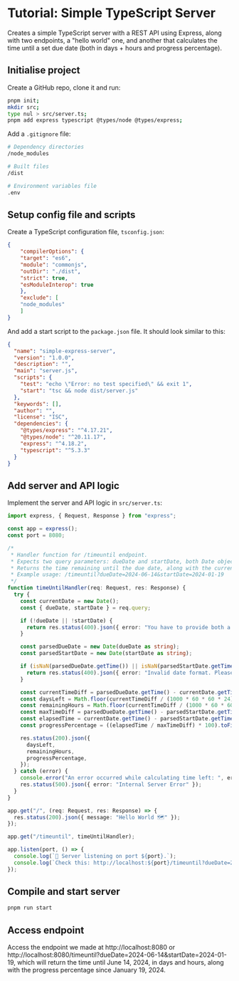 # Tutorial: Simple TypeScript Server
Creates a simple TypeScript server with a REST API using Express, along with two endpoints, a "hello world" one, and another that calculates the time until a set due date (both in days + hours and progress percentage). 

## Initialise project
Create a GitHub repo, clone it and run:
```bash
pnpm init;
mkdir src;
type nul > src/server.ts;
pnpm add express typescript @types/node @types/express;
```

Add a `.gitignore` file:
```bash
# Dependency directories
/node_modules

# Built files
/dist

# Environment variables file
.env
```
## Setup config file and scripts
Create a TypeScript configuration file, `tsconfig.json`:
```json
{
    "compilerOptions": {
    "target": "es6",
    "module": "commonjs",
    "outDir": "./dist",
    "strict": true,
    "esModuleInterop": true
    },
    "exclude": [
    "node_modules"
    ]
}
```

And add a start script to the `package.json` file. It should look similar to this:
```json
{
  "name": "simple-express-server",
  "version": "1.0.0",
  "description": "",
  "main": "server.js",
  "scripts": {
    "test": "echo \"Error: no test specified\" && exit 1",
    "start": "tsc && node dist/server.js"
  },
  "keywords": [],
  "author": "",
  "license": "ISC",
  "dependencies": {
    "@types/express": "^4.17.21",
    "@types/node": "^20.11.17",
    "express": "^4.18.2",
    "typescript": "^5.3.3"
  }
}
```

## Add server and API logic
Implement the server and API logic in `src/server.ts`:

```ts
import express, { Request, Response } from "express";

const app = express();
const port = 8080;

/*
 * Handler function for /timeuntil endpoint.
 * Expects two query parameters: dueDate and startDate, both Date objects.
 * Returns the time remaining until the due date, along with the current progress perecentage.
 * Example usage: /timeuntil?dueDate=2024-06-14&startDate=2024-01-19
 */
function timeUntilHandler(req: Request, res: Response) {
  try {
    const currentDate = new Date();
    const { dueDate, startDate } = req.query;

    if (!dueDate || !startDate) {
      return res.status(400).json({ error: "You have to provide both a start date and a due date!" });
    }

    const parsedDueDate = new Date(dueDate as string);
    const parsedStartDate = new Date(startDate as string);

    if (isNaN(parsedDueDate.getTime()) || isNaN(parsedStartDate.getTime())) {
      return res.status(400).json({ error: "Invalid date format. Please use ISO date format (YYYY-MM-DD)." });
    }

    const currentTimeDiff = parsedDueDate.getTime() - currentDate.getTime();
    const daysLeft = Math.floor(currentTimeDiff / (1000 * 60 * 60 * 24));
    const remainingHours = Math.floor(currentTimeDiff / (1000 * 60 * 60)) % 24;
    const maxTimeDiff = parsedDueDate.getTime() - parsedStartDate.getTime();
    const elapsedTime = currentDate.getTime() - parsedStartDate.getTime();
    const progressPercentage = ((elapsedTime / maxTimeDiff) * 100).toFixed(2);

    res.status(200).json({
      daysLeft,
      remainingHours,
      progressPercentage,
    });
  } catch (error) {
    console.error("An error occurred while calculating time left: ", error);
    res.status(500).json({ error: "Internal Server Error" });
  }
}

app.get("/", (req: Request, res: Response) => {
  res.status(200).json({ message: "Hello World 🗺️" });
});

app.get("/timeuntil", timeUntilHandler);

app.listen(port, () => {
  console.log(`🎉 Server listening on port ${port}.`);
  console.log(`Check this: http://localhost:${port}/timeuntil?dueDate=2024-06-14&startDate=2024-01-19`);
});
```

## Compile and start server
```bash
pnpm run start
```

## Access endpoint
Access the endpoint we made at http://localhost:8080 or http://localhost:8080/timeuntil?dueDate=2024-06-14&startDate=2024-01-19, which will return the time until June 14, 2024, in days and hours, along with the progress percentage since January 19, 2024. 
